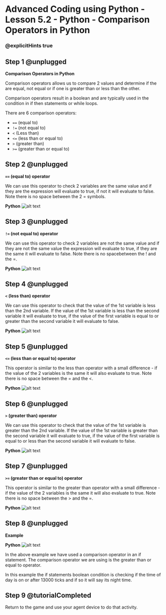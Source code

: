 # Advanced Coding using Python - Lesson 5.2 - Python - Comparison Operators in Python

### @explicitHints true


## Step 1 @unplugged
**Comparison Operators in Python**

Comparison operators allows us to compare 2 values and determine if the are equal, not equal or if one is greater than or less than the other.

Comparison operators result in a boolean and are typically used in the condition in if then statements or while loops.

There are 6 comparison operators:
- ```==``` (equal to)
- ```!=``` (not equal to)
- ```<``` (Less than)
- ```<=``` (less than or equal to)
- ```>``` (greater than)
- ```>=``` (greater than or equal to)

## Step 2 @unplugged
**```==``` (equal to) operator**

We can use this operator to check 2 variables are the same value and if they are the expression will evaluate to true, if not it will evaluate to false. Note there is no space between the 2 = symbols.

**Python**
![alt text](https://advancedpyv3.codingcredentials.com/Lesson5/5.2/images/1.jpg?raw=true "Python")

## Step 3 @unplugged
**```!=``` (not equal to) operator**

We can use this operator to check 2 variables are not the same value and if they are not the same value the expression will evaluate to true, if they are the same it will evaluate to false. Note there is no spacebetween the ! and the =.

**Python**
![alt text](https://advancedpyv3.codingcredentials.com/Lesson5/5.2/images/2.jpg?raw=true "Python")

## Step 4 @unplugged
**```<``` (less than) operator**

We can use this operator to check that the value of the 1st variable is less than the 2nd variable. If the value of the 1st variable is less than the second variable it will evaluate to true, if the value of the first variable is equal to or greater than the second variable it will evaluate to false.

**Python**
![alt text](https://advancedpyv3.codingcredentials.com/Lesson5/5.2/images/3.jpg?raw=true "Python")

## Step 5 @unplugged
**```<=``` (less than or equal to) operator**

This operator is similar to the less than operator with a small difference - if the value of the 2 variables is the same it will also evaluate to true. Note there is no space between the = and the <.

**Python**
![alt text](https://advancedpyv3.codingcredentials.com/Lesson5/5.2/images/4.jpg?raw=true "Python")

## Step 6 @unplugged
**```>``` (greater than) operator**

We can use this operator to check that the value of the 1st variable is greater than the 2nd variable. If the value of the 1st variable is greater than the second variable it will evaluate to true, if the value of the first variable is equal to or less than the second variable it will evaluate to false.

**Python**
![alt text](https://advancedpyv3.codingcredentials.com/Lesson5/5.2/images/5.jpg?raw=true "Python")

## Step 7 @unplugged
**```>=``` (greater than or equal to) operator**

This operator is similar to the greater than operator with a small difference - if the value of the 2 variables is the same it will also evaluate to true. Note there is no space between the > and the =. 

**Python**
![alt text](https://advancedpyv3.codingcredentials.com/Lesson5/5.2/images/6.jpg?raw=true "Python")

## Step 8 @unplugged
**Example**

**Python**
![alt text](https://advancedpyv3.codingcredentials.com/Lesson5/5.2/images/7.jpg?raw=true "Python")

In the above example we have used a comparison operator in an if statement. The comparison operator we are using is the greater than or equal to operator.

In this example the if statements boolean condition is checking if the time of day is on or after 13000 ticks and if so it will say its night time.

## Step 9 @tutorialCompleted
Return to the game and use your agent device to do that activity. 